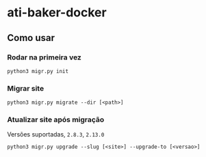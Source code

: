 # ati-baker-docker

## Como usar
### Rodar na primeira vez
```
python3 migr.py init
```
### Migrar site
```
python3 migr.py migrate --dir [<path>]
```
### Atualizar site após migração
Versões suportadas, ```2.8.3```, ```2.13.0```
```
python3 migr.py upgrade --slug [<site>] --upgrade-to [<versao>]
```